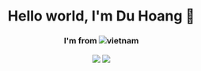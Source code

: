 <div align="center">
  <h1>Hello world, I'm Du Hoang 👋</h1>

  <h3>I'm from <img alt="vietnam" src="../images/vietnam-icon-100x100.png" /></h3>

  <img align="center" src="https://github-readme-stats.vercel.app/api/top-langs/?username=duhoang00&hide_border=true&theme=gruvbox&layout=compact" />

  <img align="center" src="https://github-readme-streak-stats.herokuapp.com?user=duhoang00&theme=dark" />
<div>
